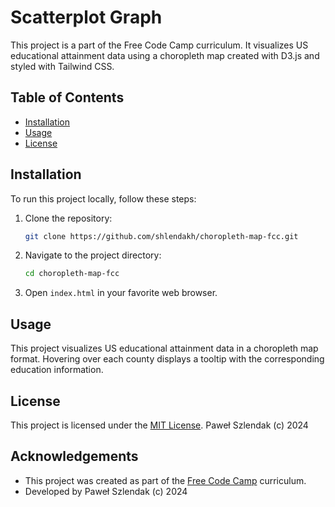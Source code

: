 # Scatterplot Graph

This project is a part of the Free Code Camp curriculum. It visualizes US educational attainment data using a choropleth map created with D3.js and styled with Tailwind CSS.

## Table of Contents

- [Installation](#installation)
- [Usage](#usage)
- [License](#license)

## Installation

To run this project locally, follow these steps:

1. Clone the repository:
    ```sh
    git clone https://github.com/shlendakh/choropleth-map-fcc.git
    ```

2. Navigate to the project directory:
    ```sh
    cd choropleth-map-fcc
    ```

3. Open `index.html` in your favorite web browser.

## Usage

This project visualizes US educational attainment data in a choropleth map format. Hovering over each county displays a tooltip with the corresponding education information.

## License

This project is licensed under the [MIT License](https://opensource.org/licenses/MIT).
Paweł Szlendak (c) 2024

## Acknowledgements

- This project was created as part of the [Free Code Camp](https://www.freecodecamp.org) curriculum.
- Developed by Paweł Szlendak (c) 2024